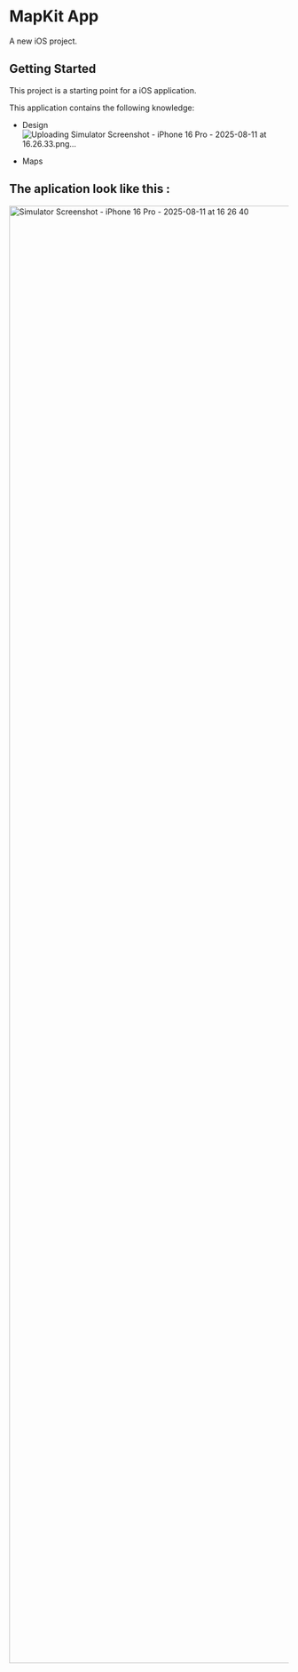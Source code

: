 # MapKit App 

A new iOS project.

## Getting Started

This project is a starting point for a iOS application.

This application contains the following knowledge:
  
- Design![Uploading Simulator Screenshot - iPhone 16 Pro - 2025-08-11 at 16.26.33.png…]()

- Maps
## The aplication look like this :

<img width="1206" height="2622" alt="Simulator Screenshot - iPhone 16 Pro - 2025-08-11 at 16 26 40" src="https://github.com/user-attachments/assets/524cdf9c-d27c-4359-8c2b-aadcea9b26b8" />
